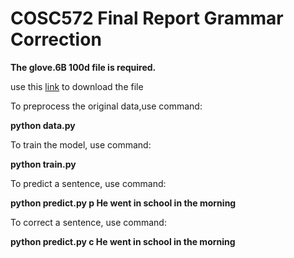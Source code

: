 # COSC572 Final Report Grammar Correction

**The glove.6B 100d file is required.**

use this [link](http://nlp.stanford.edu/data/glove.6B.zip) to download the file

To preprocess the original data,use command:

**python data.py**

To train the model, use command:

**python train.py**

To predict a sentence, use command:

**python predict.py p He went in school in the morning**

To correct a sentence, use command:

**python predict.py c He went in school in the morning**
